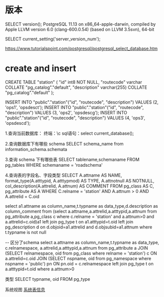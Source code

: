
# 版本
SELECT version();
PostgreSQL 11.13 on x86_64-apple-darwin, compiled by Apple LLVM version 6.0 (clang-600.0.54) (based on LLVM 3.5svn), 64-bit

SELECT current_setting('server_version_num');

https://www.tutorialspoint.com/postgresql/postgresql_select_database.htm

# create and insert
CREATE TABLE "station" (
  "id" int8 NOT NULL,
  "routecode" varchar COLLATE "pg_catalog"."default",
  "description" varchar(255) COLLATE "pg_catalog"."default"
);

INSERT INTO "public"."station"("id", "routecode", "description") VALUES (2, 'ops1', 'opsdesct');
INSERT INTO "public"."station"("id", "routecode", "description") VALUES (3, 'ops2', 'opsdescg');
INSERT INTO "public"."station"("id", "routecode", "description") VALUES (4, 'ops3', 'opsdescd');


1.查询当前数据库：
终端：\c
sql语句：select current_database();

2.查询数据库下有哪些 schema
SELECT schema_name from information_schema.schemata

3.查询 schema 下有哪些表
SELECT tablename,schemaname FROM pg_tables WHERE schemaname = 'roadschema'

4.查询表的字段名、字段类型
SELECT
	A.attname AS NAME,
	format_type(A.atttypid, A.atttypmod) AS TYPE,
	A.attnotnull AS NOTNULL,
	col_description(A.attrelid, A.attnum) AS COMMENT
FROM
	pg_class AS C,
	pg_attribute AS A 
WHERE
	C.relname = 'station' 
	AND A.attnum > 0
	AND A.attrelid = C.oid 
	
select a1.attname as column_name,t.typname as data_type,d.description as column_comment 
from (select a.attname,a.attrelid,a.atttypid,a.attnum from pg_attribute a,pg_class c where c.relname = 'station' and a.attnum>0 and a.attrelid=c.oid)a1 
left join pg_type t on a1.atttypid=t.oid 
left join pg_description d on d.objoid=a1.attrelid and d.objsubid=a1.attnum where t.typname is not null	

-- 区分了schema
select a.attname as column_name,t.typname as data_type, c.relnamespace, a.attrelid,a.atttypid,a.attnum from pg_attribute a
JOIN
(SELECT  relnamespace, oid from pg_class where relname = 'station') c  ON a.attrelid=c.oid
JOIN 
(SELECT nspname, oid from pg_namespace where nspname = 'public') pn ON pn.oid = c.relnamespace
left join pg_type t on a.atttypid=t.oid 
where a.attnum>0

类型
SELECT typname, oid FROM pg_type

系统视图
[系统表信息](https://www.cnblogs.com/orangeform/archive/2012/05/25/2305415.html)